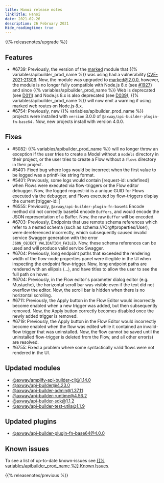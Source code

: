 ```yaml
---
title: Hanoi release notes
linkTitle: Hanoi
date: 2021-02-26
description: 26 February 2021
Hide_readingtime: true
---
```


{{% releasenotes/upgrade %}}

## Features

* #6739: Previously, the version of the [marked](https://www.npmjs.com/package/marked) module that {{% variables/apibuilder_prod_name %}} was using had a vulnerability [CVE-2021-21306](https://nvd.nist.gov/vuln/detail/CVE-2021-21306). Now, the module was upgraded to marked@2.0.0, however, the module is no longer fully compatible with Node.js 8.x (see [#1927](https://github.com/markedjs/marked/issues/1927)) and since {{% variables/apibuilder_prod_name %}} Web is deprecated (see [D011](/docs/deprecations/#D011APIBuilderWeb%5BD011%5DAPIBuilderWeb)) and Node.js 8.x is also deprecated (see [D039](/docs/deprecations/#D039%5BD039%5DUnmaintainedNode.jsversions)), {{% variables/apibuilder_prod_name %}} will now emit a warning if using marked web routes on Node.js 8.x.
* #6754: Previously, new {{% variables/apibuilder_prod_name %}} projects were installed with `version` 3.0.0 of `@axway/api-builder-plugin-fn-base64.` Now, new projects install with version 4.0.0.

## Fixes

* #5082: {{% variables/apibuilder_prod_name %}} will no longer throw an exception if the user tries to create a Model without a `models` directory in their project, or the user tries to create a Flow without a `flows` directory in their project.
* #5401: Fixed bug where logs would be incorrect when the first value to be logged was a printf-like string format.
* #5401: Previously, some logs would contain \[request-id: undefined\] when Flows were executed via flow-triggers or the Flow editor debugger. Now, the logged request-id is a unique GUID for Flows executed via the debugger, and Flows executed by flow-triggers display the current \[trigger-id: \]
* #6555: Previously, `@axway/api-builder-plugin-fn-base64` Encode method did not correctly base64 encode `Buffers`, and would encode the JSON representation of a Buffer. Now, the raw `Buffer` will be encoded.
* #6703: Previously, Endpoints that use remote schema references which refer to a nested schema (such as schema:///Org#properties/User), were dereferenced incorrectly, which subsequently caused invalid service Swagger generation with the error `JSON_OBJECT_VALIDATION_FAILED`. Now, these schema references can be used and will produce valid service Swagger.
* #6704: Previously, long endpoint paths that exceeded the rendering width of the flow-node properties panel were illegible in the UI when inspecting the endpoint flow-trigger. Now, long endpoint paths are rendered with an ellipsis (...), and have titles to allow the user to see the full path on hover.
* #6704: Previously, in the Flow editor's parameter dialog editor (e.g. Mustache), the horizontal scroll bar was visible even if the text did not overflow the editor. Now, the scroll bar is hidden when there is no horizontal scrolling.
* #6711: Previously, the Apply button in the Flow Editor would incorrectly become enabled when a new trigger was added, but then subsequently removed. Now, the Apply button correctly becomes disabled once the newly added trigger is removed.
* #6719: Previously, the Apply button in the Flow Editor would incorrectly become enabled when the flow was edited while it contained an invalid-flow trigger that was uninstalled. Now, the flow cannot be saved until the uninstalled flow-trigger is deleted from the Flow, and all other error(s) are resolved.
* #6755: Fixed a problem where some syntactically valid flows were not rendered in the UI.

## Updated modules

* [@axway/amplify-api-builder-cli@1.14.0](https://www.npmjs.com/package/@axway/amplify-api-builder-cli/v/1.14.0)
* [@axway/api-builder@4.23.0](https://www.npmjs.com/package/@axway/api-builder/v/4.23.0)
* [@axway/api-builder-admin@1.37.11](https://www.npmjs.com/package/@axway/api-builder-admin/v/1.37.11)
* [@axway/api-builder-runtime@4.56.2](https://www.npmjs.com/package/@axway/api-builder-runtime/v/4.56.2)
* [@axway/api-builder-sdk@1.1.2](https://www.npmjs.com/package/@axway/api-builder-sdk/v/1.1.2)
* [@axway/api-builder-test-utils@1.1.9](https://www.npmjs.com/package/@axway/api-builder-test-utils/v/1.1.9)

## Updated plugins

* [@axway/api-builder-plugin-fn-base64@4.0.0](https://www.npmjs.com/package/@axway/api-builder-plugin-fn-base64/v/4.0.0)

## Known issues

To see a list of up-to-date known-issues see [{{% variables/apibuilder_prod_name %}} Known Issues](/docs/known_issues/).

{{% releasenotes/previous %}}
